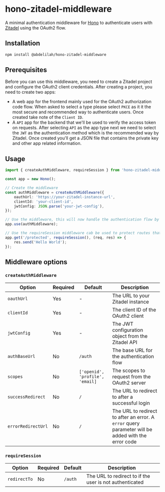 # hono-zitadel-middleware

A minimal authentication middleware for [Hono](https://hono.dev/) to authenticate users with [Zitadel](https://zitadel.com/) using the OAuth2 flow.

## Installation

```bash
npm install @abdelilah/hono-zitadel-middleware
```

## Prerequisites

Before you can use this middleware, you need to create a Zitadel project and configure the OAuth2 client credentials. After creating a project, you need to create two apps:

- A web app for the frontend mainly used for the OAuth2 authorization code flow. When asked to select a type please select `PKCE` as it it the most secure and recommended way to authenticate users. Once created take note of the `Client ID`.
- A `API` app for the backend that we'll be used to verify the access token on requests. After selecting `API` as the app type next we need to select the `JWT` as the authentication method which is the recommended way by Zitadel. Once created you'll get a JSON file that contains the private key and other app related information.

## Usage

```typescript
import { createAuthMiddleware, requireSession } from 'hono-zitadel-middleware';

const app = new Hono();

// Create the middleware
const authMiddleware = createAuthMiddleware({
	oauthUrl: 'https://your-zitadel-instance-url',
	clientId: 'your-client-id',
	jwtConfig: JSON.parse('your-jwt-config'),
});

// Use the middleware, this will now handle the authentication flow by visiting /auth and parse + validate access tokens on requests
app.use(authMiddleware);

// Use the requireSession middleware cab be used to protect routes that require a valid session
app.get('/protected', requireSession(), (req, res) => {
	res.send('Hello World');
});
```

## Middleware options

### `createAuthMiddleware`

| Option             | Required | Default                         | Description                                                                                        |
| ------------------ | -------- | ------------------------------- | -------------------------------------------------------------------------------------------------- |
| `oauthUrl`         | Yes      | -                               | The URL to your Zitadel instance                                                                   |
| `clientId`         | Yes      | -                               | The client ID of the OAuth2 client                                                                 |
| `jwtConfig`        | Yes      | -                               | The JWT configuration object from the Zitadel API                                                  |
| `authBaseUrl`      | No       | `/auth`                         | The base URL for the authentication flow                                                           |
| `scopes`           | No       | `['openid', 'profile', 'email]` | The scopes to request from the OAuth2 server                                                       |
| `successRedirect`  | No       | `/`                             | The URL to redirect to after a successful login                                                    |
| `errorRedirectUrl` | No       | `/`                             | The URL to redirect to after an error. A `error` query parameter will be added with the error code |

### `requireSession`

| Option       | Required | Default | Description                                             |
| ------------ | -------- | ------- | ------------------------------------------------------- |
| `redirectTo` | No       | `/auth` | The URL to redirect to if the user is not authenticated |
